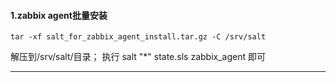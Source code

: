 

#### 1.zabbix agent批量安装
```
tar -xf salt_for_zabbix_agent_install.tar.gz -C /srv/salt
```
解压到/srv/salt/目录；
执行 salt "*" state.sls zabbix_agent 即可

------


